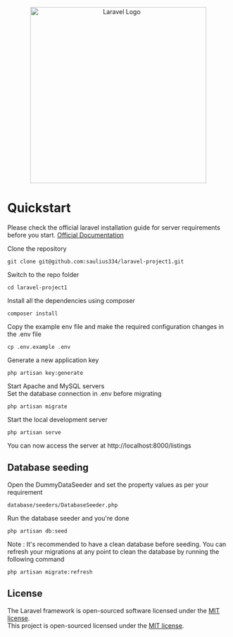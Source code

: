 <p align="center"><a href="https://laravel.com" target="_blank"><img src="https://raw.githubusercontent.com/laravel/art/master/logo-lockup/5%20SVG/2%20CMYK/1%20Full%20Color/laravel-logolockup-cmyk-red.svg" width="400" alt="Laravel Logo"></a></p>

# Quickstart  
Please check the official laravel installation guide for server requirements before you start. [Official Documentation](https://laravel.com/docs/5.4/installation#installation)  
  
Clone the repository  
  
```git clone git@github.com:saulius334/laravel-project1.git```  
  
Switch to the repo folder  
  
```cd laravel-project1```  
  
Install all the dependencies using composer  
  
```composer install```  
  
  
Copy the example env file and make the required configuration changes in the .env file  
  
```cp .env.example .env```  
  
Generate a new application key  
  
```php artisan key:generate```  
  
Start Apache and MySQL servers  
Set the database connection in .env before migrating  
  
```php artisan migrate```  
  
Start the local development server  
  
```php artisan serve```  
  
You can now access the server at http://localhost:8000/listings





## Database seeding    
Open the DummyDataSeeder and set the property values as per your requirement  
  
```database/seeders/DatabaseSeeder.php```  
  
Run the database seeder and you're done  
  
```php artisan db:seed```  
  
Note : It's recommended to have a clean database before seeding. You can refresh your migrations at any point to clean the database by running the following command  
  
```php artisan migrate:refresh```  
  




## License

The Laravel framework is open-sourced software licensed under the [MIT license](https://opensource.org/licenses/MIT).  
This project is open-sourced licensed under the [MIT license](https://opensource.org/licenses/MIT).
